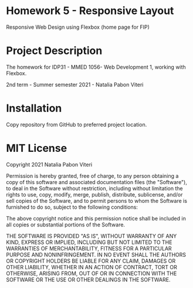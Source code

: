 # Homework 5 - Responsive Layout
Responsive Web Design using Flexbox (home page for FIP)

# Project Description
The homework for IDP31 - MMED 1056- Web Development 1, working with Flexbox.
 
2nd term - Summer semester 2021 - Natalia Pabon Viteri

# Installation
Copy repository from GitHub to preferred project location.

# MIT License

Copyright 2021 Natalia Pabon Viteri

Permission is hereby granted, free of charge, to any person obtaining a copy of this software and associated documentation files (the "Software"), to deal in the Software without restriction, including without limitation the rights to use, copy, modify, merge, publish, distribute, sublicense, and/or sell copies of the Software, and to permit persons to whom the Software is furnished to do so, subject to the following conditions:

The above copyright notice and this permission notice shall be included in all copies or substantial portions of the Software.

THE SOFTWARE IS PROVIDED "AS IS", WITHOUT WARRANTY OF ANY KIND, EXPRESS OR IMPLIED, INCLUDING BUT NOT LIMITED TO THE WARRANTIES OF MERCHANTABILITY, FITNESS FOR A PARTICULAR PURPOSE AND NONINFRINGEMENT. IN NO EVENT SHALL THE AUTHORS OR COPYRIGHT HOLDERS BE LIABLE FOR ANY CLAIM, DAMAGES OR OTHER LIABILITY, WHETHER IN AN ACTION OF CONTRACT, TORT OR OTHERWISE, ARISING FROM, OUT OF OR IN CONNECTION WITH THE SOFTWARE OR THE USE OR OTHER DEALINGS IN THE SOFTWARE.

